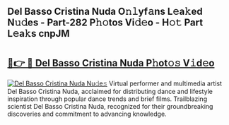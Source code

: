 ## Del Basso Cristina Nuda O𝚗𝚕yf𝚊ns L𝚎a𝚔ed N𝚞𝚍es - Part-282 P𝚑𝚘tos Vi𝚍𝚎o - H𝚘𝚝 Part L𝚎a𝚔s cnpJM

# <h2><a href="http://kf2m2za.oniu.top/?m=Del+Basso+Cristina+Nuda">🔗👉 🔴 Del Basso Cristina Nuda P𝚑ot𝚘𝚜 V𝚒d𝚎o</a></h2>

[![Del Basso Cristina Nuda Nu𝚍e𝚜](https://i.imgur.com/0qMVB7G.gif)](http://kf2m2za.oniu.top/?m=Del+Basso+Cristina+Nuda)
Virtual performer and multimedia artist Del Basso Cristina Nuda, acclaimed for distributing dance and lifestyle inspiration through popular dance trends and brief films. Trailblazing scientist Del Basso Cristina Nuda, recognized for their groundbreaking discoveries and commitment to advancing knowledge.  

